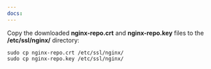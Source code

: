 ```yaml
---
docs:
---
```


Copy the downloaded **nginx-repo.crt** and **nginx-repo.key** files to the **/etc/ssl/nginx/** directory:

```shell
sudo cp nginx-repo.crt /etc/ssl/nginx/
sudo cp nginx-repo.key /etc/ssl/nginx/
```
